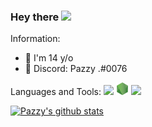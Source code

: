 ### Hey there <img src="https://media.giphy.com/media/hvRJCLFzcasrR4ia7z/giphy.gif" width="25px">

Information:
- 🧑 I'm 14 y/o
- 💬 Discord: Pazzy .#0076

Languages and Tools:
<code><img height="20" src="https://miro.medium.com/max/720/1*LjR0UrFB2a__5h1DWqzstA.png"></code>
<code><img height="20" src="https://raw.githubusercontent.com/github/explore/80688e429a7d4ef2fca1e82350fe8e3517d3494d/topics/nodejs/nodejs.png"></code>
<code><img height="20" src="https://camo.githubusercontent.com/888e388801f947dec7c3d843942c277af25fe2b1aed1821542c4e711f210312a/68747470733a2f2f75706c6f61642e77696b696d656469612e6f72672f77696b6970656469612f636f6d6d6f6e732f7468756d622f632f63332f507974686f6e2d6c6f676f2d6e6f746578742e7376672f37363870782d507974686f6e2d6c6f676f2d6e6f746578742e7376672e706e67"></code>

[![Pazzy's github stats](https://github-readme-stats.vercel.app/api?username=Pazzy076)](https://github.com/anuraghazra/github-readme-stats)
